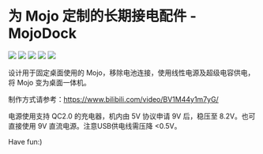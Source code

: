 # 为 Mojo 定制的长期接电配件 - MojoDock
![](img/DSC01919.jpg)
![](img/DSC02048.jpg)
![](img/DSC02099.jpg)
![](img/DSC02117.jpg)
![](img/DSC02125.jpg)

设计用于固定桌面使用的 Mojo，移除电池连接，使用线性电源及超级电容供电，将 Mojo 变为桌面一体机。

制作方式请参考：https://www.bilibili.com/video/BV1M44y1m7yG/

电源使用支持 QC2.0 的充电器，机内由 5V 协议申请 9V 后，稳压至 8.2V。也可直接使用 9V 直流电源。注意USB供电线需压降 <0.5V。

Have fun:)
